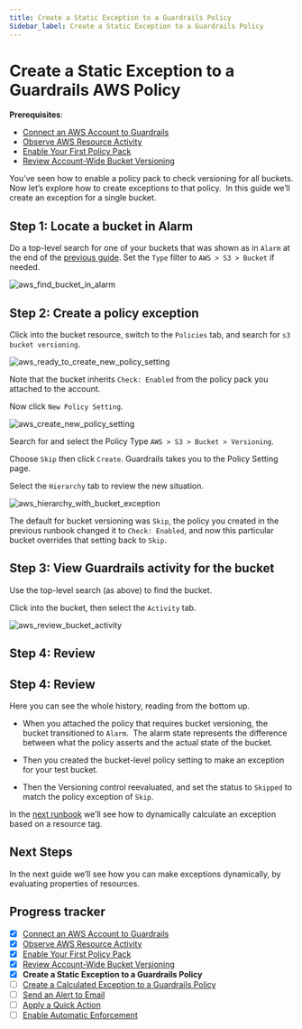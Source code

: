 ```yaml
---
title: Create a Static Exception to a Guardrails Policy
Sidebar_label: Create a Static Exception to a Guardrails Policy
---
```



# Create a Static Exception to a Guardrails AWS Policy

**Prerequisites**:   
  
- [Connect an AWS Account to Guardrails](/guardrails/docs/getting-started/getting-started-aws/connect-an-account/)
- [Observe AWS Resource Activity](/guardrails/docs/getting-started/getting-started-aws/observe-aws-activity/)
- [Enable Your First Policy Pack](/guardrails/docs/getting-started/getting-started-aws/enable-policy-pack/)
- [Review Account-Wide Bucket Versioning](/guardrails/docs/getting-started/getting-started-aws/review-account-wide/)


You’ve seen how to enable a policy pack to check versioning for all buckets. Now let’s explore how to create exceptions to that policy.  In this guide we’ll create an exception for a single bucket.

## Step 1: Locate a bucket in Alarm

Do a top-level search for one of your buckets that was shown as in `Alarm` at the end of the [previous guide](/guardrails/docs/getting-started/getting-started-aws/review-across-account). Set the `Type` filter to `AWS > S3 > Bucket` if needed.
<p><img alt="aws_find_bucket_in_alarm" src="/images/docs/guardrails/getting-started/getting-started-aws/create-static-exception/aws-find-bucket-in-alarm.png"/></p>

## Step 2: Create a policy exception

Click into the bucket resource, switch to the `Policies` tab, and search for `s3 bucket versioning`.
<p><img alt="aws_ready_to_create_new_policy_setting" src="/images/docs/guardrails/getting-started/getting-started-aws/create-static-exception/aws-ready-to-create-new-policy-setting.png"/></p>

Note that the bucket inherits `Check: Enabled` from the policy pack you attached to the account.

  
Now click `New Policy Setting`.
<p><img alt="aws_create_new_policy_setting" src="/images/docs/guardrails/getting-started/getting-started-aws/create-static-exception/aws-create-new-policy-setting.png"/></p>

Search for and select the Policy Type `AWS > S3 > Bucket > Versioning`.

  
Choose `Skip` then click `Create`. Guardrails takes you to the Policy Setting page.

Select the `Hierarchy` tab to review the new situation.
<p><img alt="aws_hierarchy_with_bucket_exception" src="/images/docs/guardrails/getting-started/getting-started-aws/create-static-exception/aws-hierarchy-with-bucket-exception.png"/></p>  
  


The default for bucket versioning was `Skip`, the policy you created in the previous runbook changed it to `Check: Enabled`, and now this particular bucket overrides that setting back to `Skip`. 

## Step 3: View Guardrails activity for the bucket

Use the top-level search (as above) to find the bucket.

Click into the bucket, then select the `Activity` tab.
<p><img alt="aws_review_bucket_activity" src="/images/docs/guardrails/getting-started/getting-started-aws/create-static-exception/aws-review-bucket-activity.png"/></p>

## Step 4: Review

## Step 4: Review

Here you can see the whole history, reading from the bottom up.

- When you attached the policy that requires bucket versioning, the bucket transitioned to `Alarm`.  The alarm state represents the difference between what the policy asserts and the actual state of the bucket.  
  
- Then you created the bucket-level policy setting to make an exception for your test bucket.  
  
- Then the Versioning control reevaluated, and set the status to `Skipped` to match the policy exception of `Skip`.

  
In the [next runbook](/guardrails/docs/getting-started/getting-started-aws/create-calculated-exception) we’ll see how to dynamically calculate an exception based on a resource tag.  


## Next Steps

In the next guide we’ll see how you can make exceptions dynamically, by evaluating properties of resources.


## Progress tracker

- [x] [Connect an AWS Account to Guardrails](path)
- [x] [Observe AWS Resource Activity](path)
- [x] [Enable Your First Policy Pack](path)
- [x] [Review Account-Wide Bucket Versioning](path)
- [x] **Create a Static Exception to a Guardrails Policy**
- [ ] [Create a Calculated Exception to a Guardrails Policy](path)
- [ ] [Send an Alert to Email](path)
- [ ] [Apply a Quick Action](path)
- [ ] [Enable Automatic Enforcement](path)

